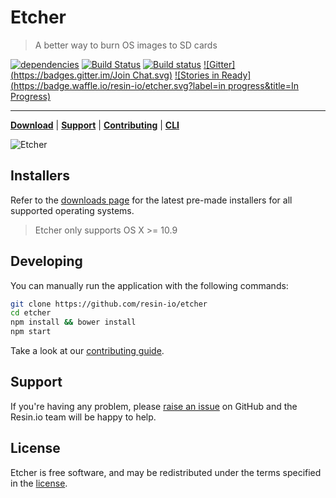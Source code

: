 Etcher
======

> A better way to burn OS images to SD cards

[![dependencies](https://david-dm.org/resin-io/etcher.svg)](https://david-dm.org/resin-io/etcher.svg)
[![Build Status](https://travis-ci.org/resin-io/etcher.svg?branch=master)](https://travis-ci.org/resin-io/etcher)
[![Build status](https://ci.appveyor.com/api/projects/status/xggqv231byfhync1/branch/master?svg=true)](https://ci.appveyor.com/project/resin-io/etcher/branch/master)
[![Gitter](https://badges.gitter.im/Join Chat.svg)](https://gitter.im/resin-io/chat)
[![Stories in Ready](https://badge.waffle.io/resin-io/etcher.svg?label=in progress&title=In Progress)](https://waffle.io/resin-io/etcher)

***

[**Download**](http://etcher.io) | [**Support**](https://github.com/resin-io/etcher/blob/master/SUPPORT.md) | [**Contributing**](https://github.com/resin-io/etcher/blob/master/CONTRIBUTING.md) | [**CLI**](https://github.com/resin-io/etcher-cli)

![Etcher](https://raw.githubusercontent.com/resin-io/etcher/master/screenshot.png)

Installers
----------

Refer to the [downloads page](http://etcher.io) for the latest pre-made installers for all supported operating systems.

> Etcher only supports OS X >= 10.9

Developing
----------

You can manually run the application with the following commands:

```sh
git clone https://github.com/resin-io/etcher
cd etcher
npm install && bower install
npm start
```

Take a look at our [contributing guide](https://github.com/resin-io/etcher/blob/master/CONTRIBUTING.md).

Support
-------

If you're having any problem, please [raise an issue](https://github.com/resin-io/etcher/issues/new) on GitHub and the Resin.io team will be happy to help.

License
-------

Etcher is free software, and may be redistributed under the terms specified in the [license](https://github.com/resin-io/etcher/blob/master/LICENSE).
